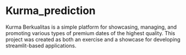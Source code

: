 # Kurma_prediction
Kurma Berkualitas is a simple platform for showcasing, managing, and promoting various types of premium dates of the highest quality. This project was created as both an exercise and a showcase for developing streamlit-based applications.
